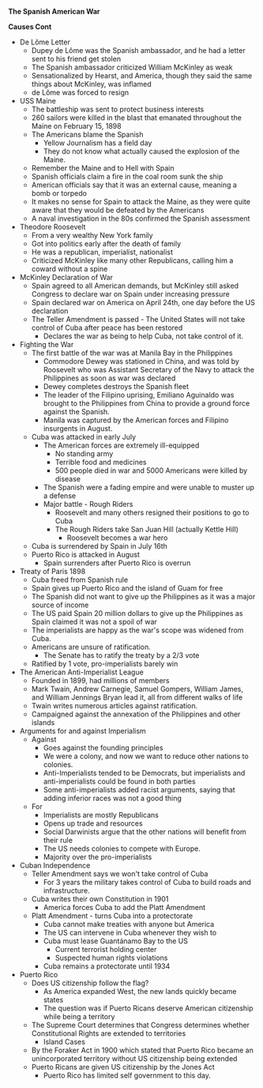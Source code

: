 **The Spanish American War**

**Causes Cont**
- De Lôme Letter
	- Dupey de Lôme was the Spanish ambassador, and he had a letter sent to his friend get stolen
	- The Spanish ambassador criticized William McKinley as weak
	- Sensationalized by Hearst, and America, though they said the same things about McKinley, was inflamed
	- de Lôme was forced to resign
- USS Maine
	- The battleship was sent to protect business interests
	- 260 sailors were killed in the blast that emanated throughout the Maine on February 15, 1898
	- The Americans blame the Spanish
		- Yellow Journalism has a field day
		- They do not know what actually caused the explosion of the Maine. 
	- Remember the Maine and to Hell with Spain
	-  Spanish officials claim a fire in the coal room sunk the ship
	- American officials say that it was an external cause, meaning a bomb or torpedo
	- It makes no sense for Spain to attack the Maine, as they were quite aware that they would be defeated by the Americans
	- A naval investigation in the 80s confirmed the Spanish assessment
- Theodore Roosevelt
	- From a very wealthy New York family 
	- Got into politics early after the death of family
	- He was a republican, imperialist, nationalist
	- Criticized McKinley like many other Republicans, calling him a coward without a spine
- McKinley Declaration of War
	- Spain agreed to all American demands, but McKinley still asked Congress to declare war on Spain under increasing pressure
	- Spain declared war on America on April 24th, one day before the US declaration
	- The Teller Amendment is passed - The United States will not take control of Cuba after peace has been restored 
		- Declares the war as being to help Cuba, not take control of it. 
- Fighting the War
	- The first battle of the war was at Manila Bay in the Philippines 
		- Commodore Dewey was stationed in China, and was told by Roosevelt who was Assistant Secretary of the Navy to attack the Philippines as soon as war was declared
		- Dewey completes destroys the Spanish fleet
		- The leader of the Filipino uprising, Emiliano Aguinaldo was brought to the Philippines from China to provide a ground force against the Spanish. 
		- Manila was captured by the American forces and Filipino insurgents in August. 
	- Cuba was attacked in early July
		- The American forces are extremely ill-equipped
			- No standing army
			- Terrible food and medicines
			- 500 people died in war and 5000 Americans were killed by disease
		- The Spanish were a fading empire and were unable to muster up a defense
		- Major battle - Rough Riders
			- Roosevelt and many others resigned their positions to go to Cuba
			- The Rough Riders take San Juan Hill (actually Kettle Hill) 
				- Roosevelt becomes a war hero
	- Cuba is surrendered by Spain in July 16th
	- Puerto Rico is attacked in August
		- Spain surrenders  after Puerto Rico is overrun
- Treaty of Paris 1898
	- Cuba freed from Spanish rule
	- Spain gives up Puerto Rico and the island of Guam for free
	- The Spanish did not want to give up the Philippines as it was a major source of income
	- The US paid Spain 20 million dollars to give up the Philippines as Spain claimed it was not a spoil of war
	- The imperialists are happy as the war's scope was widened from Cuba.
	- Americans are unsure of ratification. 
		- The Senate has to ratify the treaty by a 2/3 vote
	- Ratified by 1 vote, pro-imperialists barely win
- The American Anti-Imperialist League
	- Founded in 1899, had millions of members
	- Mark Twain, Andrew Carnegie, Samuel Gompers, William James, and William Jennings Bryan lead it, all from different walks of life
	- Twain writes numerous articles against ratification. 
	- Campaigned against the annexation of the Philippines and other islands
- Arguments for and against Imperialism
	- Against
		- Goes against the founding principles
		- We were a colony, and now we want to reduce other nations to colonies. 
		- Anti-Imperialists tended to be Democrats, but imperialists and anti-imperialists could be found in both parties
		- Some anti-imperialists added racist arguments, saying that adding inferior races was not a good thing
	- For
		- Imperialists are mostly Republicans
		- Opens up trade and resources
		- Social Darwinists argue that the other nations will benefit from their rule
		- The US needs colonies to compete with Europe. 
		- Majority over the pro-imperialists
- Cuban Independence
	- Teller Amendment says we won't take control of Cuba
		- For 3 years the military takes control of Cuba to build roads and infrastructure. 
	- Cuba writes their own Constitution in 1901
		- America forces Cuba to add the Platt Amendment
	- Platt Amendment - turns Cuba into a protectorate
		- Cuba cannot make treaties with anyone but America
		- The US can intervene in Cuba whenever they wish to 
		- Cuba must lease Guantánamo Bay to the US
			- Current terrorist holding center
			- Suspected human rights violations
		- Cuba remains a protectorate until 1934
- Puerto Rico
	- Does US citizenship follow the flag?
		- As America expanded West, the new lands quickly became states
		- The question was if Puerto Ricans deserve American citizenship while being a territory
	- The Supreme Court determines that Congress determines whether Constitutional Rights are extended to territories
		- Island Cases
	- By the Foraker Act in 1900 which stated that Puerto Rico became an unincorporated territory without US citizenship being extended
	- Puerto Ricans are given US citizenship by the Jones Act
		- Puerto Rico has limited self government to this day. 


